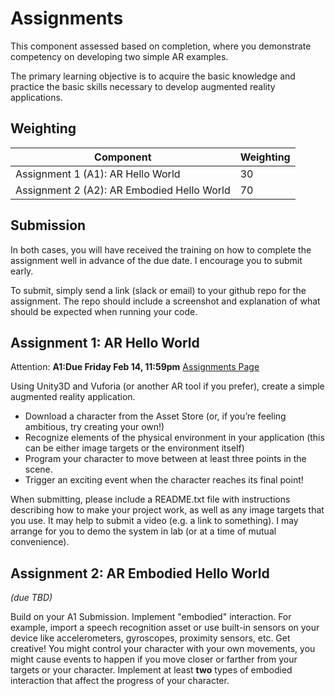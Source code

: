# Assignments

This component assessed based on completion, where you demonstrate competency on developing two simple AR examples.

The primary learning objective is to acquire the basic knowledge and practice the basic skills necessary to develop augmented reality applications.

## Weighting

| Component                                     | Weighting |
|-----------------------------------------------|-----|
| Assignment 1 (A1): AR Hello World             | 30  |
| Assignment 2 (A2): AR Embodied Hello World    | 70  |

## Submission

In both cases, you will have received the training on how to complete the assignment well in advance of the due date. I encourage you to submit early.

To submit, simply send a link (slack or email) to your github repo for the assignment. The repo should include a screenshot and explanation of what should be expected when running your code.

## Assignment 1: AR Hello World

Attention: **A1:Due Friday Feb 14, 11:59pm** [Assignments Page](assignments.md)

Using Unity3D and Vuforia (or another AR tool if you prefer), create a simple augmented reality application.

* Download a character from the Asset Store (or, if you’re feeling ambitious, try creating your own!)
* Recognize elements of the physical environment in your application (this can be either image targets or the environment itself)
* Program your character to move between at least three points in the scene.
* Trigger an exciting event when the character reaches its final point!

When submitting, please include a README.txt file with instructions describing how to make your project work, as well as any image targets that you use. It may help to submit a video (e.g. a link to something). I may arrange for you to demo the system in lab (or at a time of mutual convenience).

## Assignment 2: AR Embodied Hello World

_(due TBD)_

Build on your A1 Submission. Implement "embodied" interaction. For example, import a speech recognition asset or use built-in sensors on your device like accelerometers, gyroscopes, proximity sensors, etc. Get creative! You might control your character with your own movements, you might cause events to happen if you move closer or farther from your targets or your character. Implement at least **two** types of embodied interaction that affect the progress of your character.
